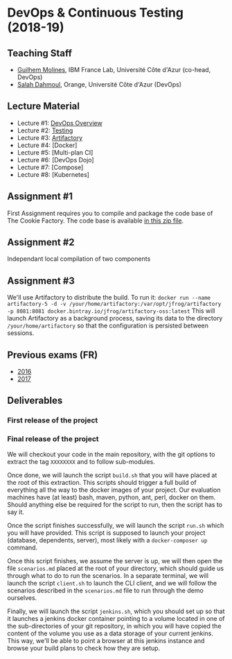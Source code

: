 # DevOps & Continuous Testing (2018-19)

## Teaching Staff

  * [Guilhem Molines](guilhem.molines@univ-cotedazur.fr), IBM France Lab, Université Côte d'Azur (co-head, DevOps)
  * [Salah Dahmoul](Salah.DAHMOUL@univ-cotedazur.fr), Orange, Université Côte d'Azur (DevOps)


## Lecture Material

  - Lecture #1: [DevOps Overview](https://github.com/collet/isa-devops/blob/master/DevOps/week1_overview_devops.pdf)
  - Lecture #2: [Testing](https://github.com/collet/isa-devops/blob/master/DevOps/week2_testing_v0.2.pdf)
  - Lecture #3: [Artifactory](https://github.com/collet/isa-devops/blob/master/DevOps/week3_software_factory_v0.4.pdf)
  - Lecture #4: [Docker]
  - Lecture #5: [Multi-plan CI]
  - Lecture #6: [DevOps Dojo]
  - Lecture #7: [Compose]
  - Lecture #8: [Kubernetes]


## Assignment #1

First Assignment requires you to compile and package the code base of The Cookie Factory. The code base is available [in this zip file](https://github.com/collet/isa-devops/blob/master/DevOps/TDs/tcf_td1.zip).

## Assignment #2
Independant local compilation of two components

## Assignment #3
We'll use Artifactory to distribute the build. To run it:
`docker run --name artifactory-5 -d -v /your/home/artifactory:/var/opt/jfrog/artifactory -p 8081:8081 docker.bintray.io/jfrog/artifactory-oss:latest`
This will launch Artifactory as a background process, saving its data to the directory `/your/home/artifactory` so that the configuration is persisted between sessions.


## Previous exams (FR)

  - [2016](https://github.com/collet/isa-devops/blob/master/DevOps/exams/examen2016.pdf)
  - [2017](https://github.com/collet/isa-devops/blob/master/DevOps/exams/examen2017-2.pdf)

## Deliverables

### First release of the project

### Final release of the project

We will checkout your code in the main repository, with the git options to extract the tag `XXXXXXXX` and to follow sub-modules.

Once done, we will launch the script `build.sh` that you will have placed at the root of this extraction. This scripts should trigger a full build of everything all the way to the docker images of your project. Our evaluation machines have (at least) bash, maven, python, ant, perl, docker on them. Should anything else be required for the script to run, then the script has to say it.

Once the script finishes successfully, we will launch the script `run.sh` which you will have provided. This script is supposed to launch your project (database, dependents, server), most likely with a `docker-composer up` command.

Once this script finishes, we assume the server is up, we will then open the file `scenarios.md` placed at the root of your directory, which should guide us through what to do to run the scenarios.
In a separate terminal, we will launch the script `client.sh` to launch the CLI client, and we will follow the scenarios described in the `scenarios.md` file to run through the demo ourselves.

Finally, we will launch the script `jenkins.sh`, which you should set up so that it launches a jenkins docker container pointing to a volume located in one of the sub-directories of your git repository, in which you will have copied the content of the volume you use as a data storage of your current jenkins. This way, we'll be able to point a browser at this jenkins instance and browse your build plans to check how they are setup.

